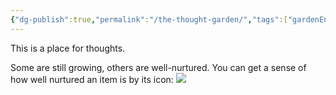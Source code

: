 ```yaml
---
{"dg-publish":true,"permalink":"/the-thought-garden/","tags":["gardenEntry"],"noteIcon":""}
---
```


This is a place for thoughts. 

Some are still growing, others are well-nurtured. You can get a sense of how well nurtured an item is by its icon: ![](/img/tree-2.svg)